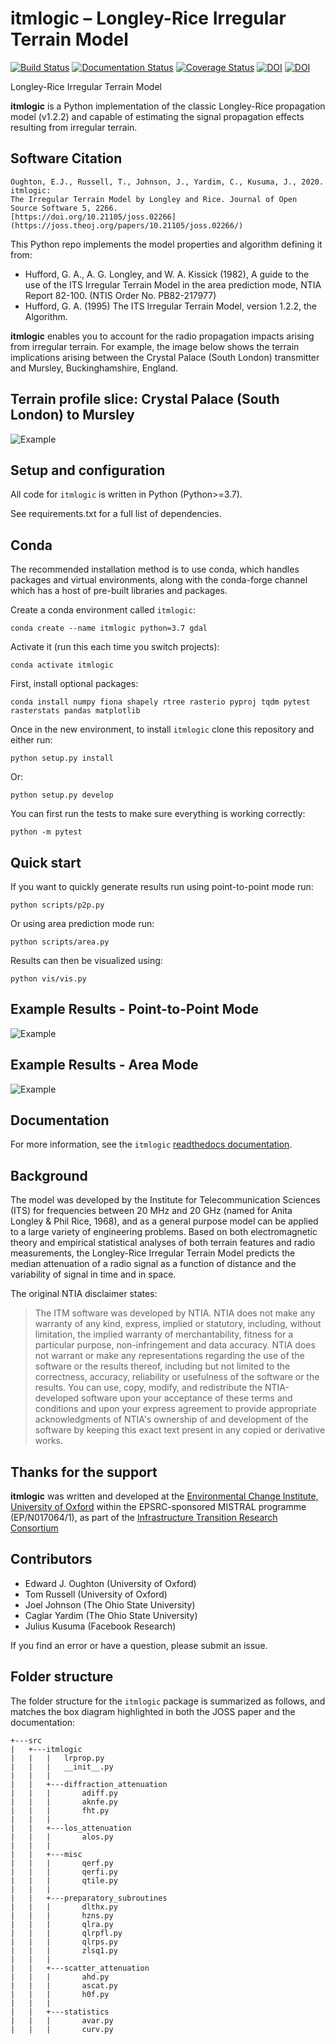 # itmlogic – Longley-Rice Irregular Terrain Model

[![Build Status](https://travis-ci.org/edwardoughton/itmlogic.svg?branch=master)](https://travis-ci.org/edwardoughton/itmlogic)
[![Documentation Status](https://readthedocs.org/projects/itmlogic/badge/?version=latest)](https://itmlogic.readthedocs.io/en/latest/?badge=latest)
[![Coverage Status](https://coveralls.io/repos/github/edwardoughton/itmlogic/badge.svg?branch=master)](https://coveralls.io/github/edwardoughton/itmlogic?branch=master)
[![DOI](https://joss.theoj.org/papers/10.21105/joss.02266/status.svg)](https://doi.org/10.21105/joss.02266)
[![DOI](https://zenodo.org/badge/DOI/10.5281/zenodo.3931350.svg)](https://doi.org/10.5281/zenodo.3931350)

Longley-Rice Irregular Terrain Model

**itmlogic** is a Python implementation of the classic Longley-Rice propagation model (v1.2.2)
and capable of estimating the signal propagation effects resulting from irregular terrain.

Software Citation
-----------------

    Oughton, E.J., Russell, T., Johnson, J., Yardim, C., Kusuma, J., 2020. itmlogic:
    The Irregular Terrain Model by Longley and Rice. Journal of Open Source Software 5, 2266.
    [https://doi.org/10.21105/joss.02266](https://joss.theoj.org/papers/10.21105/joss.02266/)

This Python repo implements the model properties and algorithm defining it from:

* Hufford, G. A., A. G. Longley, and W. A. Kissick (1982), A guide    to the use of the ITS
  Irregular Terrain Model in the area prediction mode, NTIA Report 82-100. (NTIS Order No.
  PB82-217977)
* Hufford, G. A. (1995) The ITS Irregular Terrain Model, version 1.2.2, the Algorithm.

**itmlogic** enables you to account for the radio propagation impacts arising from irregular
terrain. For example, the image below shows the terrain implications arising between the
Crystal Palace (South London) transmitter and Mursley, Buckinghamshire, England.

Terrain profile slice: Crystal Palace (South London) to Mursley
---------------------------------------------------------------
![Example](/docs/_static/terrain_profile.png)


## Setup and configuration

All code for ``itmlogic`` is written in Python (Python>=3.7).

See requirements.txt for a full list of dependencies.


## Conda

The recommended installation method is to use conda, which handles packages and virtual
environments, along with the conda-forge channel which has a host of pre-built libraries
and packages.

Create a conda environment called ``itmlogic``:

    conda create --name itmlogic python=3.7 gdal

Activate it (run this each time you switch projects):

    conda activate itmlogic

First, install optional packages:

    conda install numpy fiona shapely rtree rasterio pyproj tqdm pytest rasterstats pandas matplotlib

Once in the new environment, to install ``itmlogic`` clone this repository and either run:

    python setup.py install

Or:

    python setup.py develop

You can first run the tests to make sure everything is working correctly:

    python -m pytest


Quick start
-----------

If you want to quickly generate results run using point-to-point mode run:

    python scripts/p2p.py

Or using area prediction mode run:

    python scripts/area.py

Results can then be visualized using:

    python vis/vis.py


Example Results - Point-to-Point Mode
-------------------------------------
![Example](/docs/_static/p2p_results.png)


Example Results - Area Mode
---------------------------
![Example](/docs/_static/area_results.png)


Documentation
-------------

For more information, see the ``itmlogic`` [readthedocs documentation](https://itmlogic.readthedocs.io/en/latest/?badge=latest).


## Background

The model was developed by the Institute for Telecommunication Sciences (ITS) for frequencies
between 20 MHz and 20 GHz (named for Anita Longley & Phil Rice, 1968), and as a general
purpose model can be applied to a large variety of engineering problems. Based on
both electromagnetic theory and empirical statistical analyses of both terrain features and
radio measurements, the Longley-Rice Irregular Terrain Model predicts the median attenuation
of a radio signal as a function of distance and the variability of signal in time and in space.

The original NTIA disclaimer states:

> The ITM software was developed by NTIA. NTIA does not make any warranty of any kind, express,
implied or statutory, including, without limitation, the implied warranty of merchantability,
fitness for a particular purpose, non-infringement and data accuracy. NTIA does not warrant or
make any representations regarding the use of the software or the results thereof, including
but not limited to the correctness, accuracy, reliability or usefulness of the software or the
results. You can use, copy, modify, and redistribute the NTIA-developed software upon your
acceptance of these terms and conditions and upon your express agreement to provide appropriate
acknowledgments of NTIA's ownership of and development of the software by keeping this exact
text present in any copied or derivative works.


## Thanks for the support

**itmlogic** was written and developed at the [Environmental Change Institute, University of
Oxford](http://www.eci.ox.ac.uk) within the EPSRC-sponsored MISTRAL programme (EP/N017064/1),
as part of the [Infrastructure Transition Research Consortium](http://www.itrc.org.uk/)

## Contributors
- Edward J. Oughton (University of Oxford)
- Tom Russell (University of Oxford)
- Joel Johnson (The Ohio State University)
- Caglar Yardim (The Ohio State University)
- Julius Kusuma (Facebook Research)

If you find an error or have a question, please submit an issue.

## Folder structure

The folder structure for the ``itmlogic`` package is summarized as follows, and matches the
box diagram highlighted in both the JOSS paper and the documentation:

    +---src
    |   +---itmlogic
    |   |   |   lrprop.py
    |   |   |   __init__.py
    |   |   |
    |   |   +---diffraction_attenuation
    |   |   |       adiff.py
    |   |   |       aknfe.py
    |   |   |       fht.py
    |   |   |
    |   |   +---los_attenuation
    |   |   |       alos.py
    |   |   |
    |   |   +---misc
    |   |   |       qerf.py
    |   |   |       qerfi.py
    |   |   |       qtile.py
    |   |   |
    |   |   +---preparatory_subroutines
    |   |   |       dlthx.py
    |   |   |       hzns.py
    |   |   |       qlra.py
    |   |   |       qlrpfl.py
    |   |   |       qlrps.py
    |   |   |       zlsq1.py
    |   |   |
    |   |   +---scatter_attenuation
    |   |   |       ahd.py
    |   |   |       ascat.py
    |   |   |       h0f.py
    |   |   |
    |   |   +---statistics
    |   |   |       avar.py
    |   |   |       curv.py
